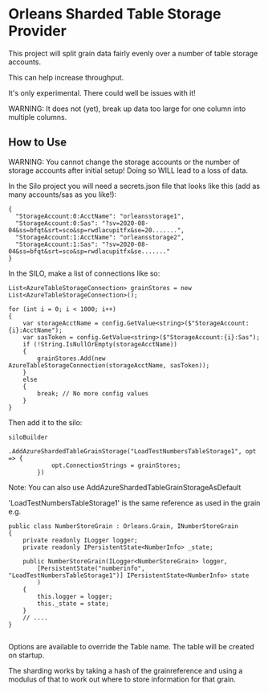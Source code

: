 # Orleans Sharded Table Storage Provider

This project will split grain data fairly evenly over a number of table storage accounts. 

This can help increase throughput.

It's only experimental. There could well be issues with it!

WARNING: It does not (yet), break up data too large for one column into multiple columns.

## How to Use


WARNING: You cannot change the storage accounts or the number of storage accounts after initial setup! Doing so WILL lead to a loss of data.


In the Silo project you will need a secrets.json file that looks like this (add as many accounts/sas as you like!):

```
{
  "StorageAccount:0:AcctName": "orleansstorage1",
  "StorageAccount:0:Sas": "?sv=2020-08-04&ss=bfqt&srt=sco&sp=rwdlacupitfx&se=20.......",
  "StorageAccount:1:AcctName": "orleansstorage2",
  "StorageAccount:1:Sas": "?sv=2020-08-04&ss=bfqt&srt=sco&sp=rwdlacupitfx&se......."
}
```


In the SILO, make a list of connections like so:

```
List<AzureTableStorageConnection> grainStores = new List<AzureTableStorageConnection>();

for (int i = 0; i < 1000; i++)
{
    var storageAcctName = config.GetValue<string>($"StorageAccount:{i}:AcctName");
    var sasToken = config.GetValue<string>($"StorageAccount:{i}:Sas");
    if (!String.IsNullOrEmpty(storageAcctName))
    {
        grainStores.Add(new AzureTableStorageConnection(storageAcctName, sasToken));
    }
    else
    {
        break; // No more config values
    }
}
```


Then add it to the silo:

```
siloBuilder
        .AddAzureShardedTableGrainStorage("LoadTestNumbersTableStorage1", opt => {
            opt.ConnectionStrings = grainStores;
        })

```

Note: You can also use AddAzureShardedTableGrainStorageAsDefault

'LoadTestNumbersTableStorage1' is the same reference as used in the grain e.g. 


```
public class NumberStoreGrain : Orleans.Grain, INumberStoreGrain
{
    private readonly ILogger logger;
    private readonly IPersistentState<NumberInfo> _state;

    public NumberStoreGrain(ILogger<NumberStoreGrain> logger,
        [PersistentState("numberinfo", "LoadTestNumbersTableStorage1")] IPersistentState<NumberInfo> state
        )
    {
        this.logger = logger;
        this._state = state;
    }
    // ....
}


```

Options are available to override the Table name. The table will be created on startup.

The sharding works by taking a hash of the grainreference and using a modulus of that to work out where to store information for that grain.



